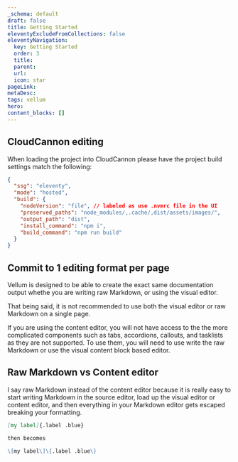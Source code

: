 ```yaml
---
_schema: default
draft: false
title: Getting Started
eleventyExcludeFromCollections: false
eleventyNavigation:
  key: Getting Started 
  order: 3
  title:
  parent:
  url:
  icon: star
pageLink:
metaDesc: 
tags: vellum
hero:
content_blocks: []
---
```


## CloudCannon editing

When loading the project into CloudCannon please have the project build settings match the following:

```json
{
  "ssg": "eleventy",
  "mode": "hosted",
  "build": {
    "nodeVersion": "file", // labeled as use .nvmrc file in the UI
    "preserved_paths": "node_modules/,.cache/,dist/assets/images/",
    "output_path": "dist",
    "install_command": "npm i",
    "build_command": "npm run build"
  }
}
```

## Commit to 1 editing format per page
Vellum is designed to be able to create the exact same documentation output whethe you are writing raw Markdown, or using the visual editor.

That being said, it is not recommended to use both the visual editor or raw Markdown on a single page. 

If you are using the content editor, you will not have access to the the more complicated components such as tabs, accordions, callouts, and tasklists as they are not supported. To use them, you will need to use write the raw Markdown or use the visual content block based editor.

## Raw Markdown vs Content editor
I say raw Markdown instead of the content editor because it is really easy to start writing Markdown in the source editor, load up the visual editor or content editor, and then everything in your Markdown editor gets escaped breaking your formatting.

```md
[my label]{.label .blue}

then becomes

\[my label\]\{.label .blue\}
```